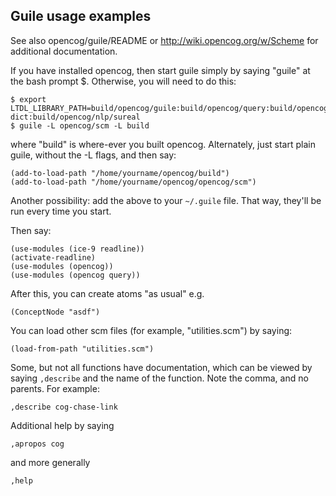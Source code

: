 Guile usage examples
--------------------

See also opencog/guile/README or http://wiki.opencog.org/w/Scheme
for additional documentation.

If you have installed opencog, then start guile simply by saying
"guile" at the bash prompt $.  Otherwise, you will need to do this:
```
$ export LTDL_LIBRARY_PATH=build/opencog/guile:build/opencog/query:build/opencog/nlp/lg-dict:build/opencog/nlp/sureal
$ guile -L opencog/scm -L build
```
where "build" is where-ever you built opencog. Alternately, just
start plain guile, without the -L flags, and then say:

```
(add-to-load-path "/home/yourname/opencog/build")
(add-to-load-path "/home/yourname/opencog/opencog/scm")
```
Another possibility: add the above to your `~/.guile` file.  That way,
they'll be run every time you start.

Then say:
```
(use-modules (ice-9 readline))
(activate-readline)
(use-modules (opencog))
(use-modules (opencog query))
```

After this, you can create atoms "as usual" e.g.
```
(ConceptNode "asdf")
```

You can load other scm files (for example, "utilities.scm") by saying:

```
(load-from-path "utilities.scm")
```

Some, but not all functions have documentation, which can be viewed by
saying `,describe` and the name of the function.  Note the comma, and no
parents.  For example:
```
,describe cog-chase-link
```
Additional help by saying 
```
,apropos cog
```
and more generally
```
,help
```
